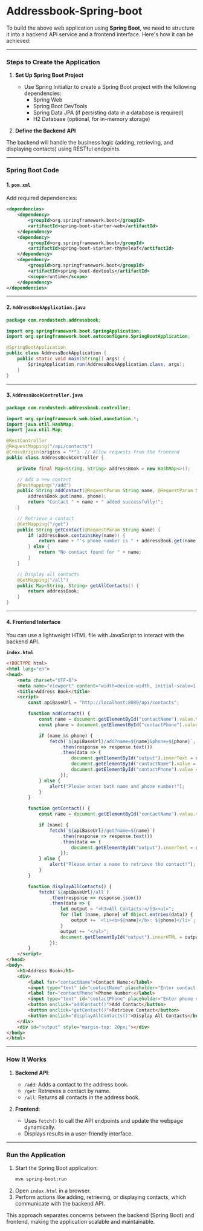 # Addressbook-Spring-boot
To build the above web application using **Spring Boot**, we need to structure it into a backend API service and a frontend interface. Here's how it can be achieved:

---

### **Steps to Create the Application**

1. **Set Up Spring Boot Project**
   - Use Spring Initializr to create a Spring Boot project with the following dependencies:
     - Spring Web
     - Spring Boot DevTools
     - Spring Data JPA (if persisting data in a database is required)
     - H2 Database (optional, for in-memory storage)

2. **Define the Backend API**

The backend will handle the business logic (adding, retrieving, and displaying contacts) using RESTful endpoints.

---

### **Spring Boot Code**

#### **1. `pom.xml`**
Add required dependencies:
```xml
<dependencies>
    <dependency>
        <groupId>org.springframework.boot</groupId>
        <artifactId>spring-boot-starter-web</artifactId>
    </dependency>
    <dependency>
        <groupId>org.springframework.boot</groupId>
        <artifactId>spring-boot-starter-thymeleaf</artifactId>
    </dependency>
    <dependency>
        <groupId>org.springframework.boot</groupId>
        <artifactId>spring-boot-devtools</artifactId>
        <scope>runtime</scope>
    </dependency>
</dependencies>
```

---

#### **2. `AddressBookApplication.java`**

```java
package com.rondustech.addressbook;

import org.springframework.boot.SpringApplication;
import org.springframework.boot.autoconfigure.SpringBootApplication;

@SpringBootApplication
public class AddressBookApplication {
    public static void main(String[] args) {
        SpringApplication.run(AddressBookApplication.class, args);
    }
}
```

---

#### **3. `AddressBookController.java`**

```java
package com.rondustech.addressbook.controller;

import org.springframework.web.bind.annotation.*;
import java.util.HashMap;
import java.util.Map;

@RestController
@RequestMapping("/api/contacts")
@CrossOrigin(origins = "*")  // Allow requests from the frontend
public class AddressBookController {

    private final Map<String, String> addressBook = new HashMap<>();

    // Add a new contact
    @PostMapping("/add")
    public String addContact(@RequestParam String name, @RequestParam String phone) {
        addressBook.put(name, phone);
        return "Contact " + name + " added successfully!";
    }

    // Retrieve a contact
    @GetMapping("/get")
    public String getContact(@RequestParam String name) {
        if (addressBook.containsKey(name)) {
            return name + "'s phone number is " + addressBook.get(name);
        } else {
            return "No contact found for " + name;
        }
    }

    // Display all contacts
    @GetMapping("/all")
    public Map<String, String> getAllContacts() {
        return addressBook;
    }
}
```

---

#### **4. Frontend Interface**

You can use a lightweight HTML file with JavaScript to interact with the backend API.

**`index.html`**
```html
<!DOCTYPE html>
<html lang="en">
<head>
    <meta charset="UTF-8">
    <meta name="viewport" content="width=device-width, initial-scale=1.0">
    <title>Address Book</title>
    <script>
        const apiBaseUrl = "http://localhost:8080/api/contacts";

        function addContact() {
            const name = document.getElementById("contactName").value.trim();
            const phone = document.getElementById("contactPhone").value.trim();

            if (name && phone) {
                fetch(`${apiBaseUrl}/add?name=${name}&phone=${phone}`, { method: "POST" })
                    .then(response => response.text())
                    .then(data => {
                        document.getElementById("output").innerText = data;
                        document.getElementById("contactName").value = "";
                        document.getElementById("contactPhone").value = "";
                    });
            } else {
                alert("Please enter both name and phone number!");
            }
        }

        function getContact() {
            const name = document.getElementById("contactName").value.trim();

            if (name) {
                fetch(`${apiBaseUrl}/get?name=${name}`)
                    .then(response => response.text())
                    .then(data => {
                        document.getElementById("output").innerText = data;
                    });
            } else {
                alert("Please enter a name to retrieve the contact!");
            }
        }

        function displayAllContacts() {
            fetch(`${apiBaseUrl}/all`)
                .then(response => response.json())
                .then(data => {
                    let output = "<h3>All Contacts:</h3><ul>";
                    for (let [name, phone] of Object.entries(data)) {
                        output += `<li><b>${name}</b>: ${phone}</li>`;
                    }
                    output += "</ul>";
                    document.getElementById("output").innerHTML = output;
                });
        }
    </script>
</head>
<body>
    <h1>Address Book</h1>
    <div>
        <label for="contactName">Contact Name:</label>
        <input type="text" id="contactName" placeholder="Enter contact name"><br>
        <label for="contactPhone">Phone Number:</label>
        <input type="text" id="contactPhone" placeholder="Enter phone number"><br>
        <button onclick="addContact()">Add Contact</button>
        <button onclick="getContact()">Retrieve Contact</button>
        <button onclick="displayAllContacts()">Display All Contacts</button>
    </div>
    <div id="output" style="margin-top: 20px;"></div>
</body>
</html>
```

---

### **How It Works**
1. **Backend API**:
   - `/add`: Adds a contact to the address book.
   - `/get`: Retrieves a contact by name.
   - `/all`: Returns all contacts in the address book.

2. **Frontend**:
   - Uses `fetch()` to call the API endpoints and update the webpage dynamically.
   - Displays results in a user-friendly interface.

---

### **Run the Application**
1. Start the Spring Boot application:
   ```bash
   mvn spring-boot:run
   ```
2. Open `index.html` in a browser.
3. Perform actions like adding, retrieving, or displaying contacts, which communicate with the backend API.

This approach separates concerns between the backend (Spring Boot) and frontend, making the application scalable and maintainable.
